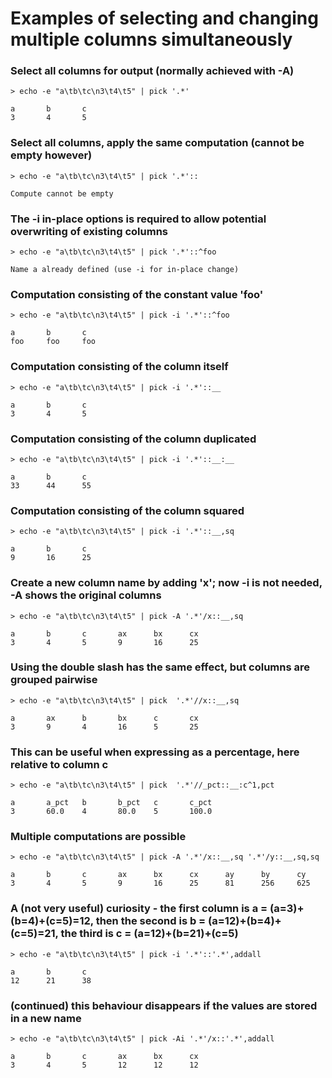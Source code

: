 # Examples of selecting and changing multiple columns simultaneously

### Select all columns for output (normally achieved with -A)
```
> echo -e "a\tb\tc\n3\t4\t5" | pick '.*'

a       b       c
3       4       5
```


### Select all columns, apply the same computation (cannot be empty however)
```
> echo -e "a\tb\tc\n3\t4\t5" | pick '.*'::

Compute cannot be empty
```


### The -i in-place options is required to allow potential overwriting of existing columns
```
> echo -e "a\tb\tc\n3\t4\t5" | pick '.*'::^foo

Name a already defined (use -i for in-place change)
```


### Computation consisting of the constant value 'foo'
```
> echo -e "a\tb\tc\n3\t4\t5" | pick -i '.*'::^foo

a       b       c
foo     foo     foo
```


### Computation consisting of the column itself
```
> echo -e "a\tb\tc\n3\t4\t5" | pick -i '.*'::__

a       b       c
3       4       5
```


### Computation consisting of the column duplicated
```
> echo -e "a\tb\tc\n3\t4\t5" | pick -i '.*'::__:__

a       b       c
33      44      55
```


### Computation consisting of the column squared
```
> echo -e "a\tb\tc\n3\t4\t5" | pick -i '.*'::__,sq

a       b       c
9       16      25
```


### Create a new column name by adding 'x'; now -i is not needed, -A shows the original columns
```
> echo -e "a\tb\tc\n3\t4\t5" | pick -A '.*'/x::__,sq

a       b       c       ax      bx      cx
3       4       5       9       16      25
```


### Using the double slash has the same effect, but columns are grouped pairwise
```
> echo -e "a\tb\tc\n3\t4\t5" | pick  '.*'//x::__,sq

a       ax      b       bx      c       cx
3       9       4       16      5       25
```


### This can be useful when expressing as a percentage, here relative to column c
```
> echo -e "a\tb\tc\n3\t4\t5" | pick  '.*'//_pct::__:c^1,pct

a       a_pct   b       b_pct   c       c_pct
3       60.0    4       80.0    5       100.0
```


### Multiple computations are possible
```
> echo -e "a\tb\tc\n3\t4\t5" | pick -A '.*'/x::__,sq '.*'/y::__,sq,sq

a       b       c       ax      bx      cx      ay      by      cy
3       4       5       9       16      25      81      256     625
```


### A (not very useful) curiosity - the first column is a = (a=3)+(b=4)+(c=5)=12, then the second is b = (a=12)+(b=4)+(c=5)=21, the third is c = (a=12)+(b=21)+(c=5)
```
> echo -e "a\tb\tc\n3\t4\t5" | pick -i '.*'::'.*',addall

a       b       c
12      21      38
```


### (continued) this behaviour disappears if the values are stored in a new name
```
> echo -e "a\tb\tc\n3\t4\t5" | pick -Ai '.*'/x::'.*',addall

a       b       c       ax      bx      cx
3       4       5       12      12      12
```


